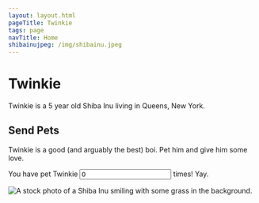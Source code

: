 ```yaml
---
layout: layout.html
pageTitle: Twinkie
tags: page
navTitle: Home
shibainujpeg: /img/shibainu.jpeg
---
```


# Twinkie

Twinkie is a 5 year old Shiba Inu living in Queens, New York.

## Send Pets

Twinkie is a good (and arguably the best) boi. Pet him and give him some love.

You have pet Twinkie <input type="text" id="numOfPetsText" value="0" readonly="true"></input> times! Yay.

<div class="shibainujpeg">
    <img src="{{ shibainujpeg }}" alt="A stock photo of a Shiba Inu smiling with some grass in the background." onclick="buttonclick();">
</div>
